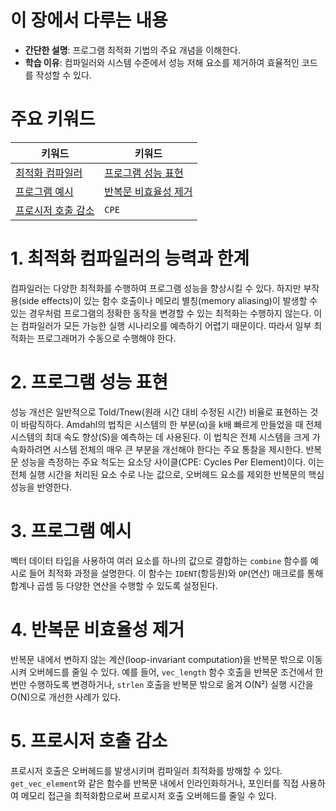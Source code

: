 # 이 장에서 다루는 내용

* **간단한 설명**: 프로그램 최적화 기법의 주요 개념을 이해한다.
* **학습 이유**: 컴파일러와 시스템 수준에서 성능 저해 요소를 제거하여 효율적인 코드를 작성할 수 있다.

# 주요 키워드

| 키워드                                | 키워드                              |
| ---------------------------------- | -------------------------------- |
| [최적화 컴파일러](#1-최적화-컴파일러의-능력과-한계-51) | [프로그램 성능 표현](#2-프로그램-성능-표현-52)   |
| [프로그램 예시](#3-프로그램-예시-53)           | [반복문 비효율성 제거](#4-반복문-비효율성-제거-54) |
| [프로시저 호출 감소](#5-프로시저-호출-감소-55)     | `CPE`                            |

# 1. 최적화 컴파일러의 능력과 한계

컴파일러는 다양한 최적화를 수행하여 프로그램 성능을 향상시킬 수 있다.
하지만 부작용(side effects)이 있는 함수 호출이나 메모리 별칭(memory aliasing)이 발생할 수 있는 경우처럼 프로그램의 정확한 동작을 변경할 수 있는 최적화는 수행하지 않는다.
이는 컴파일러가 모든 가능한 실행 시나리오를 예측하기 어렵기 때문이다.
따라서 일부 최적화는 프로그래머가 수동으로 수행해야 한다.

# 2. 프로그램 성능 표현

성능 개선은 일반적으로 Told/Tnew(원래 시간 대비 수정된 시간) 비율로 표현하는 것이 바람직하다.
Amdahl의 법칙은 시스템의 한 부분(α)을 k배 빠르게 만들었을 때 전체 시스템의 최대 속도 향상(S)을 예측하는 데 사용된다.
이 법칙은 전체 시스템을 크게 가속화하려면 시스템 전체의 매우 큰 부분을 개선해야 한다는 주요 통찰을 제시한다.
반복문 성능을 측정하는 주요 척도는 요소당 사이클(CPE: Cycles Per Element)이다.
이는 전체 실행 시간을 처리된 요소 수로 나눈 값으로, 오버헤드 요소를 제외한 반복문의 핵심 성능을 반영한다.

# 3. 프로그램 예시

벡터 데이터 타입을 사용하여 여러 요소를 하나의 값으로 결합하는 `combine` 함수를 예시로 들어 최적화 과정을 설명한다.
이 함수는 `IDENT`(항등원)와 `OP`(연산) 매크로를 통해 합계나 곱셈 등 다양한 연산을 수행할 수 있도록 설정된다.

# 4. 반복문 비효율성 제거

반복문 내에서 변하지 않는 계산(loop-invariant computation)을 반복문 밖으로 이동시켜 오버헤드를 줄일 수 있다.
예를 들어, `vec_length` 함수 호출을 반복문 조건에서 한 번만 수행하도록 변경하거나, `strlen` 호출을 반복문 밖으로 옮겨 O(N²) 실행 시간을 O(N)으로 개선한 사례가 있다.

# 5. 프로시저 호출 감소

프로시저 호출은 오버헤드를 발생시키며 컴파일러 최적화를 방해할 수 있다.
`get_vec_element`와 같은 함수를 반복문 내에서 인라인화하거나, 포인터를 직접 사용하여 메모리 접근을 최적화함으로써 프로시저 호출 오버헤드를 줄일 수 있다.
